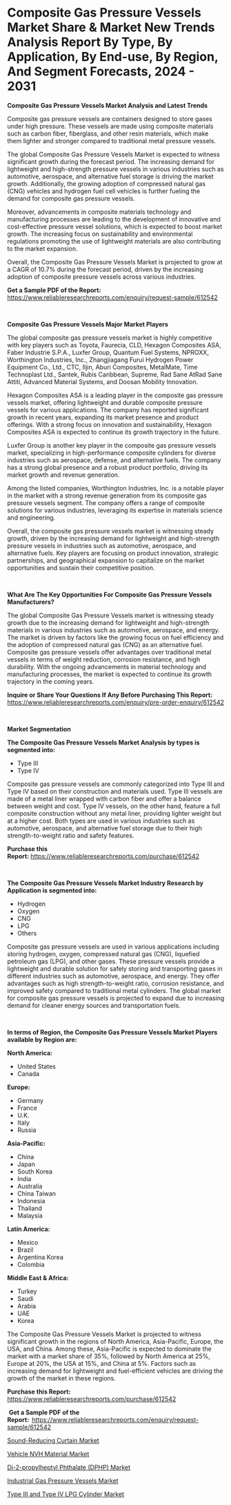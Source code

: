 <p><h1>Composite Gas Pressure Vessels Market Share & Market New Trends Analysis Report By Type, By Application, By End-use, By Region, And Segment Forecasts, 2024 - 2031</h1></p><p><strong>Composite Gas Pressure Vessels Market Analysis and Latest Trends</strong></p>
<p><p>Composite gas pressure vessels are containers designed to store gases under high pressure. These vessels are made using composite materials such as carbon fiber, fiberglass, and other resin materials, which make them lighter and stronger compared to traditional metal pressure vessels.</p><p>The global Composite Gas Pressure Vessels Market is expected to witness significant growth during the forecast period. The increasing demand for lightweight and high-strength pressure vessels in various industries such as automotive, aerospace, and alternative fuel storage is driving the market growth. Additionally, the growing adoption of compressed natural gas (CNG) vehicles and hydrogen fuel cell vehicles is further fueling the demand for composite gas pressure vessels.</p><p>Moreover, advancements in composite materials technology and manufacturing processes are leading to the development of innovative and cost-effective pressure vessel solutions, which is expected to boost market growth. The increasing focus on sustainability and environmental regulations promoting the use of lightweight materials are also contributing to the market expansion.</p><p>Overall, the Composite Gas Pressure Vessels Market is projected to grow at a CAGR of 10.7% during the forecast period, driven by the increasing adoption of composite pressure vessels across various industries.</p></p>
<p><strong>Get a Sample PDF of the Report:&nbsp;</strong> <a href="https://www.reliableresearchreports.com/enquiry/request-sample/612542">https://www.reliableresearchreports.com/enquiry/request-sample/612542</a></p>
<p>&nbsp;</p>
<p><strong>Composite Gas Pressure Vessels Major Market Players</strong></p>
<p><p>The global composite gas pressure vessels market is highly competitive with key players such as Toyota, Faurecia, CLD, Hexagon Composites ASA, Faber Industrie S.P.A., Luxfer Group, Quantum Fuel Systems, NPROXX, Worthington Industries, Inc., Zhangjiagang Furui Hydrogen Power Equipment Co., Ltd., CTC, Iljin, Aburi Composites, MetalMate, Time Technoplast Ltd., Santek, Rubis Caribbean, Supreme, Rad Sane AtRad Sane Attiti, Advanced Material Systems, and Doosan Mobility Innovation.</p><p>Hexagon Composites ASA is a leading player in the composite gas pressure vessels market, offering lightweight and durable composite pressure vessels for various applications. The company has reported significant growth in recent years, expanding its market presence and product offerings. With a strong focus on innovation and sustainability, Hexagon Composites ASA is expected to continue its growth trajectory in the future.</p><p>Luxfer Group is another key player in the composite gas pressure vessels market, specializing in high-performance composite cylinders for diverse industries such as aerospace, defense, and alternative fuels. The company has a strong global presence and a robust product portfolio, driving its market growth and revenue generation.</p><p>Among the listed companies, Worthington Industries, Inc. is a notable player in the market with a strong revenue generation from its composite gas pressure vessels segment. The company offers a range of composite solutions for various industries, leveraging its expertise in materials science and engineering.</p><p>Overall, the composite gas pressure vessels market is witnessing steady growth, driven by the increasing demand for lightweight and high-strength pressure vessels in industries such as automotive, aerospace, and alternative fuels. Key players are focusing on product innovation, strategic partnerships, and geographical expansion to capitalize on the market opportunities and sustain their competitive position.</p></p>
<p>&nbsp;</p>
<p><strong>What Are The Key Opportunities For Composite Gas Pressure Vessels Manufacturers?</strong></p>
<p><p>The global Composite Gas Pressure Vessels market is witnessing steady growth due to the increasing demand for lightweight and high-strength materials in various industries such as automotive, aerospace, and energy. The market is driven by factors like the growing focus on fuel efficiency and the adoption of compressed natural gas (CNG) as an alternative fuel. Composite gas pressure vessels offer advantages over traditional metal vessels in terms of weight reduction, corrosion resistance, and high durability. With the ongoing advancements in material technology and manufacturing processes, the market is expected to continue its growth trajectory in the coming years.</p></p>
<p><strong>Inquire or Share Your Questions If Any Before Purchasing This Report:</strong> <a href="https://www.reliableresearchreports.com/enquiry/pre-order-enquiry/612542">https://www.reliableresearchreports.com/enquiry/pre-order-enquiry/612542</a></p>
<p>&nbsp;</p>
<p><strong>Market Segmentation</strong></p>
<p><strong>The Composite Gas Pressure Vessels Market Analysis by types is segmented into:</strong></p>
<p><ul><li>Type III</li><li>Type IV</li></ul></p>
<p><p>Composite gas pressure vessels are commonly categorized into Type III and Type IV based on their construction and materials used. Type III vessels are made of a metal liner wrapped with carbon fiber and offer a balance between weight and cost. Type IV vessels, on the other hand, feature a full composite construction without any metal liner, providing lighter weight but at a higher cost. Both types are used in various industries such as automotive, aerospace, and alternative fuel storage due to their high strength-to-weight ratio and safety features.</p></p>
<p><strong>Purchase this Report:&nbsp;</strong><a href="https://www.reliableresearchreports.com/purchase/612542">https://www.reliableresearchreports.com/purchase/612542</a></p>
<p>&nbsp;</p>
<p><strong>The Composite Gas Pressure Vessels Market Industry Research by Application is segmented into:</strong></p>
<p><ul><li>Hydrogen</li><li>Oxygen</li><li>CNG</li><li>LPG</li><li>Others</li></ul></p>
<p><p>Composite gas pressure vessels are used in various applications including storing hydrogen, oxygen, compressed natural gas (CNG), liquefied petroleum gas (LPG), and other gases. These pressure vessels provide a lightweight and durable solution for safely storing and transporting gases in different industries such as automotive, aerospace, and energy. They offer advantages such as high strength-to-weight ratio, corrosion resistance, and improved safety compared to traditional metal cylinders. The global market for composite gas pressure vessels is projected to expand due to increasing demand for cleaner energy sources and transportation fuels.</p></p>
<p>&nbsp;</p>
<p><strong>In terms of Region, the Composite Gas Pressure Vessels Market Players available by Region are:</strong></p>
<p>
    <p> <strong> North America: </strong>
        <ul>
            <li>United States</li>
            <li>Canada</li>
        </ul>
        </p> 
    <p> <strong> Europe: </strong>
        <ul>
            <li>Germany</li>
            <li>France</li>
            <li>U.K.</li>
            <li>Italy</li>
            <li>Russia</li>
        </ul>
        </p> 
    <p> <strong> Asia-Pacific: </strong>
        <ul>
            <li>China</li>
            <li>Japan</li>
            <li>South Korea</li>
            <li>India</li>
            <li>Australia</li>
            <li>China Taiwan</li>
            <li>Indonesia</li>
            <li>Thailand</li>
            <li>Malaysia</li>
        </ul>
        </p> 
    <p> <strong> Latin America: </strong>
        <ul>
            <li>Mexico</li>
            <li>Brazil</li>
            <li>Argentina Korea</li>
            <li>Colombia</li>
        </ul>
        </p> 
    <p> <strong> Middle East & Africa: </strong>
        <ul>
            <li>Turkey</li>
            <li>Saudi</li>
            <li>Arabia</li>
            <li>UAE</li>
            <li>Korea</li>
        </ul>
    </p>
    </p>
<p><p>The Composite Gas Pressure Vessels Market is projected to witness significant growth in the regions of North America, Asia-Pacific, Europe, the USA, and China. Among these, Asia-Pacific is expected to dominate the market with a market share of 35%, followed by North America at 25%, Europe at 20%, the USA at 15%, and China at 5%. Factors such as increasing demand for lightweight and fuel-efficient vehicles are driving the growth of the market in these regions.</p></p>
<p><strong>Purchase this Report: </strong><a href="https://www.reliableresearchreports.com/purchase/612542">https://www.reliableresearchreports.com/purchase/612542</a></p>
<p>&nbsp;<strong>Get a Sample PDF of the Report:&nbsp;&nbsp;</strong><a href="https://www.reliableresearchreports.com/enquiry/request-sample/612542">https://www.reliableresearchreports.com/enquiry/request-sample/612542</a></p>
<p><strong></strong></p>
<p><p><a href="https://view.publitas.com/reportprime-1/sound-reducing-curtain-market-research-report-provides-thorough-industry-overview-which-offers-an-in-depth-analysis-of-product-trends-and-new-market-divisions/">Sound-Reducing Curtain Market</a></p><p><a href="https://view.publitas.com/reportprime-1/global-vehicle-nvh-material-market-by-types-applications-and-major-players-with-regional-growth-rate-analysis-and-development-situation-from-2024-to-2031/">Vehicle NVH Material Market</a></p><p><a href="https://invited-way-688.notion.site/Di-2-propylheptyl-Phthalate-DPHP-Market-Research-Report-Reveals-The-Latest-Trends-And-Opportunitie-89d1dc457a404f97b67d6b072e61043a">Di-2-propylheptyl Phthalate (DPHP) Market</a></p><p><a href="https://github.com/juancolorado15/Market-Research-Report-List-1/blob/main/industrial-gas-pressure-vessels-market.md">Industrial Gas Pressure Vessels Market</a></p><p><a href="https://github.com/dx0328/Market-Research-Report-List-1/blob/main/type-iii-and-type-iv-lpg-cylinder-market.md">Type III and Type IV LPG Cylinder Market</a></p></p>